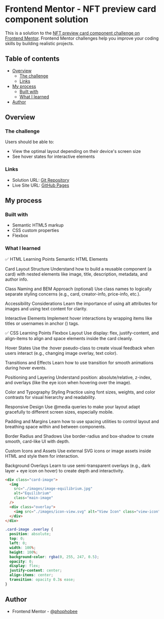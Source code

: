 # Frontend Mentor - NFT preview card component solution

This is a solution to the [NFT preview card component challenge on Frontend Mentor](https://www.frontendmentor.io/challenges/nft-preview-card-component-SbdUL_w0U). Frontend Mentor challenges help you improve your coding skills by building realistic projects.

## Table of contents

- [Overview](#overview)
  - [The challenge](#the-challenge)
  - [Links](#links)
- [My process](#my-process)
  - [Built with](#built-with)
  - [What I learned](#what-i-learned)
- [Author](#author)

## Overview

### The challenge

Users should be able to:

- View the optimal layout depending on their device's screen size
- See hover states for interactive elements

### Links

- Solution URL: [Git Repository](https://github.com/phophobee/nft-card-component)
- Live Site URL: [GitHub Pages](https://phophobee.github.io/nft-card-component/)

## My process

### Built with

- Semantic HTML5 markup
- CSS custom properties
- Flexbox

### What I learned

✅ HTML Learning Points
Semantic HTML Elements

Card Layout Structure
Understand how to build a reusable component (a card) with nested elements like image, title, description, metadata, and author info.

Class Naming and BEM Approach (optional)
Use class names to logically separate styling concerns (e.g., card, creator-info, price-info, etc.).

Accessibility Considerations
Learn the importance of using alt attributes for images and using text content for clarity.

Interactive Elements
Implement hover interactions by wrapping items like titles or usernames in anchor (<a>) tags.

✅ CSS Learning Points
Flexbox Layout
Use display: flex, justify-content, and align-items to align and space elements inside the card cleanly.

Hover States
Use the :hover pseudo-class to create visual feedback when users interact (e.g., changing image overlay, text color).

Transitions and Effects
Learn how to use transition for smooth animations during hover events.

Positioning and Layering
Understand position: absolute/relative, z-index, and overlays (like the eye icon when hovering over the image).

Color and Typography Styling
Practice using font sizes, weights, and color contrasts for visual hierarchy and readability.

Responsive Design
Use @media queries to make your layout adapt gracefully to different screen sizes, especially mobile.

Padding and Margins
Learn how to use spacing utilities to control layout and breathing space within and between components.

Border Radius and Shadows
Use border-radius and box-shadow to create smooth, card-like UI with depth.

Custom Icons and Assets
Use external SVG icons or image assets inside HTML and style them for interaction.

Background Overlays
Learn to use semi-transparent overlays (e.g., dark layer + eye icon on hover) to create depth and interactivity.

```html
<div class="card-image">
  <img
    src="./images/image-equilibrium.jpg"
    alt="Equilibrium"
    class="main-image"
  />
  <div class="overlay">
    <img src="./images/icon-view.svg" alt="View Icon" class="view-icon" />
  </div>
</div>
```

```css
.card-image .overlay {
  position: absolute;
  top: 0;
  left: 0;
  width: 100%;
  height: 100%;
  background-color: rgba(0, 255, 247, 0.5);
  opacity: 0;
  display: flex;
  justify-content: center;
  align-items: center;
  transition: opacity 0.3s ease;
}
```

## Author

- Frontend Mentor - [@phophobee](https://www.frontendmentor.io/profile/phophobee)
